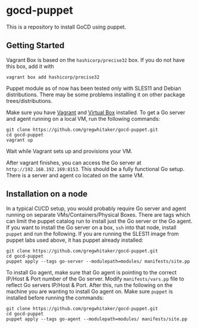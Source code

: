 gocd-puppet
===========

This is a repository to install GoCD using puppet.

Getting Started
---

Vagrant Box is based on the `hashicorp/precise32` box. If you do not have this box, add it with

    vagrant box add hashicorp/precise32

Puppet module as of now has been tested only with SLES11 and Debian distributions.
There may be some problems installing it on other package trees/distributions.

Make sure you have [Vagrant][vagrant] and [Virtual Box][vbox] installed. To get a Go server and agent running on a local VM, run the following commands:

    git clone https://github.com/gregwhitaker/gocd-puppet.git
    cd gocd-puppet
    vagrant up

[vagrant]: https://www.vagrantup.com/
[vbox]: https://www.virtualbox.org/

Wait while Vagrant sets up and provisions your VM.

After vagrant finishes, you can access the Go server at `http://192.168.192.169:8153`. This should be a fully functional Go setup. There is a server and agent co located on the same VM.

Installation on a node
---

In a typical CI/CD setup, you would probably require Go server and agent running on separate VMs/Containers/Physical Boxes. There are tags which can limit the puppet catalog run to install just the Go server or the Go agent. If you want to install the Go server on a box, `ssh` into that node, install `puppet` and run the following. If you are running the SLES11 image from puppet labs used above, it has puppet already installed:

    git clone https://github.com/gregwhitaker/gocd-puppet.git
    cd gocd-puppet
    puppet apply --tags go-server --modulepath=modules/ manifests/site.pp
    
To install Go agent, make sure that Go agent is pointing to the correct IP/Host & Port number of the Go server. Modify `manifests/vars.pp` file to reflect Go servers IP/Host & Port. After this, run the following on the machine you are wanting to install Go agent on. Make sure `puppet` is installed before running the commands:

    git clone https://github.com/gregwhitaker/gocd-puppet.git
    cd gocd-puppet
    puppet apply --tags go-agent --modulepath=modules/ manifests/site.pp
